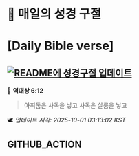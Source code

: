 # 🙏 매일의 성경 구절
# [Daily Bible verse]
## [![README에 성경구절 업데이트](https://github.com/DONGSUKA/first_test/actions/workflows/update-readme-bible.yml/badge.svg)](https://github.com/DONGSUKA/first_test/actions/workflows/update-readme-bible.yml)
<!-- START_BIBLE_VERSE -->
📖 **역대상 6:12**
> 아히둡은 사독을 낳고 사독은 살룸을 낳고

🕊️ _업데이트 시각: 2025-10-01 03:13:02 KST_
  <!-- END_BIBLE_VERSE -->
## GITHUB_ACTION
